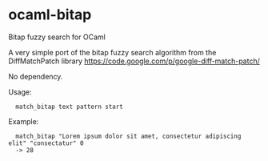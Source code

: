 # ocaml-bitap
Bitap fuzzy search for OCaml

A very simple port of the bitap fuzzy search algorithm from the DiffMatchPatch library https://code.google.com/p/google-diff-match-patch/

No dependency.

Usage:
```
  match_bitap text pattern start
```

Example:
```
  match_bitap "Lorem ipsum dolor sit amet, consectetur adipiscing elit" "consectatur" 0
  -> 28
```
